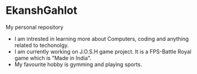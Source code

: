# EkanshGahlot
My personal repository

- I am intrested in learning more about Computers, coding and anything related to techonolgy. 
- I am currently working on J.O.S.H game project. It is a FPS-Battle Royal game which is "Made in India".
- My favourite hobby is gymming and playing sports.
